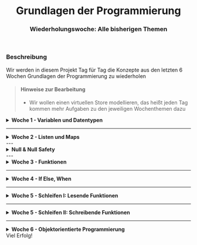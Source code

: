 <h1 align="center">Grundlagen der Programmierung</h1>
<h3 align="center">Wiederholungswoche: Alle bisherigen Themen</h3>
<br>



### Beschreibung
Wir werden in diesem Projekt Tag für Tag die Konzepte aus den letzten 6 Wochen Grundlagen der Programmierung zu wiederholen

> #### Hinweise zur Bearbeitung
> - Wir wollen einen virtuellen Store modellieren, das heißt jeden Tag kommen mehr Aufgaben zu den jeweiligen Wochenthemen dazu

<details>
<summary> <b> Woche 1 - Variablen und Datentypen </b> </summary>
  In der 1. Woche haben wir Variablen und Datentypen kennengelernt.

Lege in der `Main.kt` im `src` Ordner folgende Variablen an und denke dir die passenden Variablennamen und Datentypen dazu selber aus:

1. Name des Stores - sei kreativ
2. kurze Beschreibung, welche Art von Produkte es in deinem Store zu kaufen gibt - sei kreativ
3. Eine Filialnummer - dein Store ist der 13. seiner Art in ganz Deutschland
4. den Namen der Person, die den Store leitet - soll über `readln()` eingegeben werden
5. das Alter der Person, die den Store leitet - soll über `readln()` eingegeben werden
6. Information darüber, ob aktuell eine Rabattaktion läuft oder nicht

Danach drucke alle diese Informationen hübsch in der Konsole aus.


</details>

---

<details>
<summary> <b> Woche 2 - Listen und Maps </b> </summary>

Jetzt wollen wir den Umgang mit Listen und Maps üben.

1. Erstelle eine Variable namens `inventar` in der du 5 Produkte mit ihren Preisen anlegst.
- Welche Datenstruktur ist geeignet, um Schlüssel gemeinsam mit Werten anzulegen?
- Welche Datentypen sollten Schlüssel und Werte jeweils haben?

2. Füge jetzt manuell, das heißt mit der richtigen Funktion/Syntax und nicht einfach, indem du die originale Map bearbeitest, folgendes hinzu:

- Ein Produkt namens `iPhone` mit dem Preis `9999.99`
- Ein Produkt namens `Kaugummi` mit dem Preis `2.49`
- Ein Produkt namens `Smoothie` mit dem Preis `4.99`

Um dies zu tun, gibt es 2 unterschiedliche Syntaxen.
Suche in den LiveBeispielen aus der Vorlesung heraus, was die beiden sind. Nutze beide mind. 1x, für das 3. Produkt kannst du die benutzen, die dir besser gefällt.

3. Aktualisierung der Preise: Verringere den Preis von 3 Produkten deiner Wahl um 1.50 Euro.

- Um dies zu tun, gibt es 2 unterschiedliche Syntaxen.
- Suche in den LiveBeispielen aus der Vorlesung heraus, was die beiden sind. Nutze beide mind. 1x, für das 3. Produkt kannst du die benutzen, die dir besser gefällt.

4. Produkt entfernen: Entferne das teuerste Produkt (du musst das Programm nicht rausfinden lassen, welches das teuerste ist, sondern kannst es selbst identifizieren)

5. Prüfe, ob das Produkt "Kaugummi" noch in der Map existiert und printe eine entsprechende Nachricht in die Konsole aus. Dafür brauchst du if else.


6. Prüfe, ob es ein Produkt mit dem Preis 1.49 in der Map gibt und drucke eine entsprechende Nachricht in der Konsole aus.


7. Listen anlegen:
- Lege jetzt jeweils eine Liste mit
   - allen Produkten
   - allen Preisen

  an. Dafür gibt es wieder eine Funktion/Schlüsselwort, mit dem du alle keys und alle values einfach aus der map ziehen und in eine neue Variable speichern kannst.

- Achte darauf, dass es sich bei dieser neuen Variable um den korrekten Datentypen, eine Liste, handelt!

8. Was ist eigentlich nochmal ein Set im Unterschied zu einer Liste/Map?


BONUS: Bist du schon in der Lage, 

- das gesamte Inventar mit Preisen Zeile für Zeile auszudrucken? 
- nur alle Produkte auszudrucken, deren Preis zB genau 1.49 ist?
- Welche Konstrukte brauchst du hierfür?

</details>
---
<details>
<summary> <b> Null & Null Safety </b> </summary>

1. Lege eine List<String?> an und füge einige null und nicht-null Werte hinzu. Gib die Liste aus.

2. Verwende den Safe Call Operator, um die Länge jedes Strings in der oben erstellten Liste zu bekommen, ohne dass das Programm abstürzt.

3. Verwende den Elvis Operator, um sicherzustellen, dass die Länge jedes Strings in der Liste einen Wert hat. Wenn der String null ist, soll die Länge als -1 betrachtet werden.

4. Versuche die Länge eines null Strings mit dem Non-Null Assertion Operator zu bekommen und beobachte, was passiert.

5. Verwende if-else Bedingungen, um zu überprüfen, ob eine Variable null ist. Wenn sie null ist, setze sie auf eine Standardzeichenkette und gib die Länge aus. Wenn sie nicht null ist, gib einfach die Länge aus.

6. Verwende repeat um eine Liste von Strings zu erzeugen, die abwechselnd null und nicht-null Werte enthält. Berechne dann die durchschnittliche Länge der nicht-null Strings (hierfür brauchst du eine Schleife oder ein Lambda).

</details>
---
<details>
<summary> <b> Woche 3 - Funktionen </b> </summary>

Lagere nun die gesamte Funktionalität, die du programmiert hast, in Funktionen in der Datei `Functions.kt` aus.

Sie könnten wie folgt heißen:

- `displayStore()`
- `addProduct()`
- `updatePrice()`
- `removeProduct()`
- `doesProductExist()` - soll für alle Produkte, nicht nur Kaugummi funktionieren
- `doesPriceExist()` - soll für alle Preise, nicht nur 1.49 gelten


Überlege dir, welche Funktionen was für return-Werte brauchen und wo Parameter übergeben werden müssen.
</details>

---

<details>
<summary> <b> Woche 4 - If Else, When </b> </summary>

Schreibe folgende Funktionen in `IfElsWhen.kt`:

1. Altersüberprüfung: `purchaseAllowed(name: String, age: Int)` - Prüft, ob Kunde namens `name` mit dem alter `age` über 6 Jahre alt ist. Wenn nicht, wird eine Nachricht gedruckt, dass `name` nochmal mit den Eltern wiederkommen soll.


2. `calculateDiscount(customerAge: Int, isRegularCustomer: Boolean) : Double` - prüft, ob ein Kunde einen Rabatt erhält und rechnet den Rabatt aus nach folgendem Schema:
   - ist der Kunde über 60 und ein Stammkunde: Rabatt von 60%
   - Kunde nur über 60: Rabatt von 10%
   - Kunde nur Stammkunde: Rabatt von 20%
   - Kunde unter 12: Rabatt von 15%
- Der Rabatt soll am Ende zurückgegeben werden! (`return`)


3. Rabattaktionen:
   Die Variable aus Aufgabe 1, die angibt, ob es eine Rabattaktion gibt oder nicht, soll nun nicht einfach manuell gesetzt werden, sondern Logik bekommen.

   - Schreibe eine Funktion `checkDiscountDays`, die einen Wochentag übergeben bekommt und eine passende Nachricht in die Konsole druckt für folgende Szenarien:
      - ist der Wochentag Montag, Mittwoch oder Freitag: es gibt Rabatte.
      - ist der Wochentag Dienstag, Donnerstag oder Samstag: es gibt keine Rabatte
      - ist der Wochentag Sonntag: der Laden hat geschlossen, folglich gibt es keine Rabatte
   - Benutze hierzu  `when`! Gerne auch zur Übung zusätzlich mit `if else` lösen.
   - Speichere das Ergebnis der Funktion am Ende in deine in Aufgabe 1 erstellte Variable.


4. Einkauf: Simuliere einen Einkauf durch einen Kunden. Schreibe dazu eine Funktion `buy(budget: Double, price: Double)`, die folgendes tut:
   - das Kundenbudget und den Preis des Produkts ausdruckt
   - prüft, ob der Kunde genug Geld dabei hat, um sich ein Produkt zu leisten. wenn ja:
      - Den Preis vom Budget abziehen und in einer neuen Variable speichern
      - entsprechende Nachrichten in die Konsole drucken, dass das Produkt gekauft wurde und er Kunde noch x Euro übrig hat
   - wenn nein: Bescheid sagen, dass das Produkt zu teuer ist, weil dem Kunden x Euro fehlen
</details>

---

<details>
<summary> <b> Woche 5 - Schleifen I: Lesende Funktionen </b> </summary>

In der Datei `Data.kt` findest du einige Datenstrukturen mit Produkten/Mitarbeitern.

Durch diese Datenstrukturen wollen wir jeweils mit Schleifen durchgehen.

Schreibe **Funktionen**, die die jeweiligen Aufgaben erfüllen, in die Datei `Schleifen.kt`


1.  Mitarbeiter filtern: Schreibe eine Funktion, die alle Mitarbeiter ausgibt, deren Namen mit einem bestimmten Buchstaben beginnen, welcher der Funktion als `Char` übergeben werden kann. Verwende eine Schleife oder ein passendes Lambda in einer Higher-Order Function. Tipp: es gibt eine Funktion namens `startsWith

2. Längster Produktname pro Kategorie:
   Finde den längsten Produktnamen in jeder Kategorie und gib ihn aus. Du kannst zB eine Schleife verwenden, um durch die Produktkategorien zu iterieren und dann maxBy verwenden, um den längsten Namen in jeder Kategorie zu finden.

3. Produkte nach Kategorien filtern: Schreibe eine Funktion, die Produkte einer bestimmten Kategorie filtert und ausgibt. Der Benutzer sollte die Kategorie auswählen können, und die Funktion sollte die entsprechenden Produkte anzeigen.

4. Mitarbeiterliste alphabetisch sortieren
   Sortiere die Liste der Mitarbeiter alphabetisch und gib sie aus. Du kannst die sorted-Funktion oder eine Schleife verwenden, um die Sortierung durchzuführen.

5. Produkte nach Länge filtern:
   Filtere Produkte in jeder Kategorie basierend auf ihrer Länge (also der Länge ihres Namens). Zum Beispiel könntest du Produkte auswählen, die weniger als 6 Zeichen lang sind. Verwende filter und map, um die Filterung durchzuführen.

6. Gesamtanzahl der Produkte:
   Berechne die Gesamtanzahl der Produkte in allen Kategorien. Du kannst eine Schleife verwenden, um durch die Kategorien und Produkte zu iterieren und die Summe berechnen.

7. Zufälliges Produkt pro Kategorie:
   Schreibe eine Funktion, die zufällig ein Produkt aus jeder Kategorie auswählt und ausgibt. Verwende die random()-Funktion, um ein zufälliges Element aus der Liste von Produkten in jeder Kategorie zu wählen.

8. Produkte nach Anfangsbuchstaben gruppieren:
   Gruppiere die Produkte in jeder Kategorie nach dem Anfangsbuchstaben und gib die Gruppen aus. Zum Beispiel könntest du alle Produkte auflisten, die mit "A" beginnen, dann mit "B" usw. Verwende eine Schleife oder Higher-Order Functions, um die Gruppierung durchzuführen.

9. Anzahl der Produkte pro Kategorie:
   Berechne die Anzahl der Produkte in jeder Kategorie und gib sie aus. Du kannst die count()-Funktion oder eine Schleife verwenden, um die Anzahl der Produkte in jeder Kategorie zu zählen.


</details>

---

<details>
<summary> <b> Woche 5 - Schleifen II: Schreibende Funktionen </b> </summary>

Die Datenstrukturen sind noch nicht bearbeitbar.

Was muss eine List oder Map jeweils sein, damit man darauf auch schreibende Operationen ausführen kann?

Erstelle jeweils eine mutable Kopie von `produktMap` und von `employees`, nenne sie jeweils `cProduktMap` und `cEmployees`. Denk daran, dass die einzelnen Listen in `cProduktMap` auch noch mutable gemacht werden müssen.

Danach führe folgende Operationen in `SchleifenII.kt` durch:

10. Produkte hinzufügen:
    Schreibe eine Funktion, die es den Benutzern ermöglicht, neue Produkte und Kategorien hinzuzufügen. Der Benutzer sollte den Produktnamen und die Kategorie eingeben können, und die Funktion fügt das Produkt zur Map `cProductMap` hinzu.

11. Produkte entfernen:
    Erstelle eine Funktion, die es den Benutzern ermöglicht, Produkte aus den Kategorien zu entfernen. Der Benutzer sollte den Produktnamen und die Kategorie eingeben können, und die Funktion entfernt das Produkt aus der Map `cProductMap`.

12. Produkte sortieren:
    Schreibe eine Funktion, die Produkte in jeder Kategorie alphabetisch sortiert. Du kannst die sort()-Funktion oder eine eigene Sortierlogik verwenden, um die Produkte in jeder Kategorie zu sortieren.

13. Kategorie umbenennen:
    Ermögliche es den Benutzern, den Namen einer Kategorie zu ändern. Der Benutzer sollte die alte und die neue Kategorie eingeben können, und die Funktion aktualisiert die Map `cProductMap`.

14. Produkte in den Warenkorb legen:

Erstelle eine Funktion, die es den Benutzern ermöglicht, Produkte in einen Warenkorb zu legen. Der Warenkorb kann als Mutable List repräsentiert werden. Der Benutzer sollte den Produktnamen und die Anzahl eingeben können, und die Funktion fügt das Produkt mit der entsprechenden Anzahl zum Warenkorb hinzu.

</details>

---

<details>
<summary> <b> Woche 6 - Objektorientierte Programmierung </b> </summary>

Jetzt kommt Objektorientierung ins Spiel.

Committe und pushe bevor du hiermit anfängst deine bisherigen Lösungen! Wir refactoren jetzt den gesamten Code!

Alle unsere Produkte, die bisher jeweils lediglich Strings sind, sollen jetzt in tatsächliche Produkte mit einem Namen und einem Preis umgewandelt werden.

1. Produkt: Erstelle eine neue Datei, die Klasse `Produkt.kt`, der du im Primären Konstruktor die Eigenschaften `bezeichner`, `preis` und `kategorie` gibst.
- Ersetze in unseren Datenstrukturen in der Datei `Data.kt` alle Strings, die zuvor als Platzhalter für richtige Produkte enthalten waren, mit tatsächlichen Produkten.

Jetzt werden einige Fehler auftauchen.

Du musst die meisten deiner bisher Funktionen jetzt so refactoren, dass sie mit dem neuen Datentyp Produkt funktionieren. Behebe alle Fehler.

2. Mitarbeiter: Erstelle eine Klasse `Mitarbeiter.kt`, der du im Primären Konstruktor die Eigenschaften `name` und `alter` gibst.
- Ersetze die Strings in der Liste `mitarbeiter` mit tatsächlichen Instanzen der Klasse Mitarbeiter. Wenn du noch Nerven dazu hast, schreibe dazu eine Funktion, die ein zufälliges Alter zwischen 16 und 70 ausgibt, und rufe diese auf, statt manuell ein Alter bei jedem Mitarbeiter reinzuschreiben.

3. In Produkt, erstelle eine Funktion `printInfo()`, die uns alle Informationen über das Produkt ausdruckt.

4. Erstelle jetzt die Kindklassen Elektronik, Kleidung, Nahrung, Buch und Haushalt, die von Produkt erben und jeweils ihre Kategorie als String in der Variable `kategorie` als Default Wert stehen haben.


</details>
Viel Erfolg!
